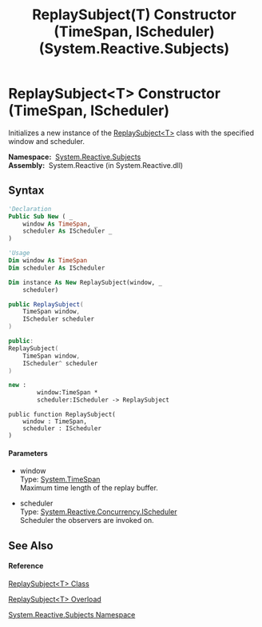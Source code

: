 ﻿---
title: ReplaySubject(T) Constructor (TimeSpan, IScheduler) (System.Reactive.Subjects)
TOCTitle: ReplaySubject(T) Constructor (TimeSpan, IScheduler)
ms:assetid: M:System.Reactive.Subjects.ReplaySubject`1.#ctor(System.TimeSpan,System.Reactive.Concurrency.IScheduler)
ms:mtpsurl: https://msdn.microsoft.com/en-us/library/Hh212152(v=VS.103)
ms:contentKeyID: 36069850
ms.date: 06/28/2011
mtps_version: v=VS.103
dev_langs:
- vb
- csharp
- c++
- fsharp
- jscript
---

# ReplaySubject\<T\> Constructor (TimeSpan, IScheduler)

Initializes a new instance of the [ReplaySubject\<T\>](hh211810\(v=vs.103\).md) class with the specified window and scheduler.

**Namespace:**  [System.Reactive.Subjects](hh211639\(v=vs.103\).md)  
**Assembly:**  System.Reactive (in System.Reactive.dll)

## Syntax

``` vb
'Declaration
Public Sub New ( _
    window As TimeSpan, _
    scheduler As IScheduler _
)
```

``` vb
'Usage
Dim window As TimeSpan
Dim scheduler As IScheduler

Dim instance As New ReplaySubject(window, _
    scheduler)
```

``` csharp
public ReplaySubject(
    TimeSpan window,
    IScheduler scheduler
)
```

``` c++
public:
ReplaySubject(
    TimeSpan window, 
    IScheduler^ scheduler
)
```

``` fsharp
new : 
        window:TimeSpan * 
        scheduler:IScheduler -> ReplaySubject
```

``` jscript
public function ReplaySubject(
    window : TimeSpan, 
    scheduler : IScheduler
)
```

#### Parameters

  - window  
    Type: [System.TimeSpan](https://msdn.microsoft.com/en-us/library/269ew577)  
    Maximum time length of the replay buffer.  

<!-- end list -->

  - scheduler  
    Type: [System.Reactive.Concurrency.IScheduler](hh229149\(v=vs.103\).md)  
    Scheduler the observers are invoked on.  

## See Also

#### Reference

[ReplaySubject\<T\> Class](hh211810\(v=vs.103\).md)

[ReplaySubject\<T\> Overload](hh211817\(v=vs.103\).md)

[System.Reactive.Subjects Namespace](hh211639\(v=vs.103\).md)

